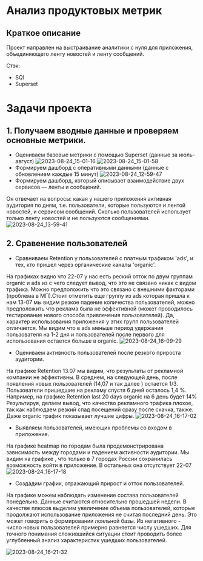 #  Анализ продуктовых метрик
## Краткое описание
Проект направлен на выстраивание аналитики с нуля для приложения, объединяющего ленту новостей и ленту сообщений.

Стэк:
* SQl
* Superset

# Задачи проекта
## 1. Получаем вводные данные и проверяем основные метрики. 
* Оцениваем базовые метрики с помощью Superset (данные за июль-август)
![2023-08-24_15-01-16](https://github.com/Macharaits/My_project/assets/117433497/f5d805d4-e974-4a4f-bd7d-102465148bfc)
![2023-08-24_15-01-58](https://github.com/Macharaits/My_project/assets/117433497/7bd4690c-b404-4951-9953-c121aeb6b3fe)
* Формируем дашборд с оперативными данными (данные с обновлением каждые 15 минут)
![2023-08-24_12-59-47](https://github.com/Macharaits/My_project/assets/117433497/16b62d38-3277-42f9-bd30-69d5fba9211a)
* Формируем дашборд, который описывает взаимодействие двух сервисов — ленты и сообщений.

Он отвечает на вопросы: какая у нашего приложения активная аудитория по дням, т.е. пользователи, которые пользуются и лентой новостей, и сервисом сообщений. Сколько пользователей использует только ленту новостей и не пользуются сообщениями.
![2023-08-24_13-59-41](https://github.com/Macharaits/My_project/assets/117433497/d4c30227-aca9-44a1-a008-775af01e8cd7)
## 2. Сравенение пользователей
* Сравниваем Retention у пользователей с платным трафиком 'ads', и тех, кто пришел через органические каналы 'organic'.

На графиках видно что 22-07 у нас есть реский отток по двум группам organic и ads из с чего следует вывод, что это не связано никак с видом трафика. Можно предположить что это связано с внешними факторами (проблема в МП).Стоит отметить еще группу из  ads  которая пришла к нам 13-07 мы видим резкое падение количества пользователей, можно предположить что реклама была не эффективной (может проводилось тестирование нового способа привлечения пользователей).
Да, характер использования приложения у этих групп пользователей отличается. Мы видим что в ads меньше период удержания пользователя на 1-2 дня и пользователей после первого для использования остается больше в organic.
![2023-08-24_16-09-29](https://github.com/Macharaits/My_project/assets/117433497/26d83638-b022-4642-ac8e-bcb21f39d3fb)
* Оцениваем активность пользователей после резкого прироста аудитории.

На графике Retention 13.07 мы видим, что результаты от рекламной компании не эффективны. В среднем, на следующей день, после появления новых пользователей (14,07 и так далее ) остается 1/3. Пользователи пришедшие на рекламу спустя 6 дней осталось 1,4 %. Например, на графике Retention last 20 days organic на 6 день будет 14% 
Результируя, делаем вывод, что качество рекламного трафика плохое, так как наблюдаем резкий спад посещений сразу после скачка, также. Даже organic трафик показывает лучшие цифры.
![2023-08-24_16-17-02](https://github.com/Macharaits/My_project/assets/117433497/cd62491d-3d8d-4276-8a15-4334b131ba4e)
* Выявляем пользователей, имеющих проблемы со входом в приложение.

На графике heatmap по городам была продемонстрирована зависимость между городами и падением активности аудитории. Мы видим на графике , что только в 7 городах России сохранилась возможность войти в приложение. В остальных она отсутствует  22-07
![2023-08-24_16-17-18](https://github.com/Macharaits/My_project/assets/117433497/e047ab32-ffc2-4ff7-8297-880986f245b7)
* Создадим график, отражающий прирост и отток пользователей.

На графике можем наблюдать изменение состава пользователей понедельно. Данные считаются относительно прошедшей недели.
В качестве плюсов выделим увеличение объема пользователей, которые продолжают использование приложения не считая последний день. Это может говорить о формировании лояльной базы. Из негативного - число новых пользователей примерно равняется числу ушедших. Для точного понимания сложившийся ситуации стоит проводить более углубленный анализ характеристик ушедших пользователей.

![2023-08-24_16-21-32](https://github.com/Macharaits/My_project/assets/117433497/b5d9f3bd-87d6-40fe-900d-34f505ec4dd9)
